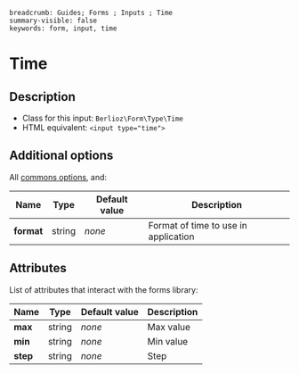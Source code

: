 ```index
breadcrumb: Guides; Forms ; Inputs ; Time
summary-visible: false
keywords: form, input, time
```

# Time

## Description

- Class for this input: `Berlioz\Form\Type\Time`
- HTML equivalent: `<input type="time">`

## Additional options

All [commons options](inputs.md#common-options), and:

| Name | Type | Default value | Description |
| ---- | ---- | ------------- | ----------- |
| **format** | string | *none* | Format of time to use in application |

## Attributes

List of attributes that interact with the forms library:

| Name | Type | Default value | Description |
| ---- | ---- | ------------- | ----------- |
| **max** | string | *none* | Max value |
| **min** | string | *none* | Min value |
| **step** | string | *none* | Step |